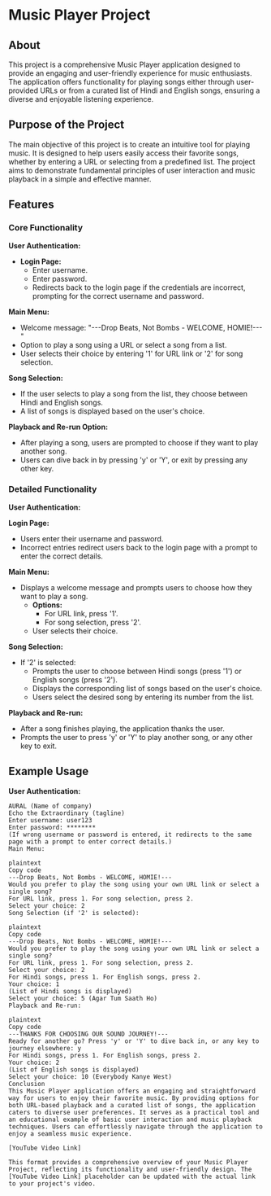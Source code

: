 # Music Player Project

## About
This project is a comprehensive Music Player application designed to provide an engaging and user-friendly experience for music enthusiasts. The application offers functionality for playing songs either through user-provided URLs or from a curated list of Hindi and English songs, ensuring a diverse and enjoyable listening experience.

## Purpose of the Project
The main objective of this project is to create an intuitive tool for playing music. It is designed to help users easily access their favorite songs, whether by entering a URL or selecting from a predefined list. The project aims to demonstrate fundamental principles of user interaction and music playback in a simple and effective manner.

## Features

### Core Functionality

**User Authentication:**
- **Login Page:**
  - Enter username.
  - Enter password.
  - Redirects back to the login page if the credentials are incorrect, prompting for the correct username and password.

**Main Menu:**
- Welcome message: "---Drop Beats, Not Bombs - WELCOME, HOMIE!---"
- Option to play a song using a URL or select a song from a list.
- User selects their choice by entering '1' for URL link or '2' for song selection.

**Song Selection:**
- If the user selects to play a song from the list, they choose between Hindi and English songs.
- A list of songs is displayed based on the user's choice.

**Playback and Re-run Option:**
- After playing a song, users are prompted to choose if they want to play another song.
- Users can dive back in by pressing 'y' or 'Y', or exit by pressing any other key.

### Detailed Functionality

**User Authentication:**

**Login Page:**
- Users enter their username and password.
- Incorrect entries redirect users back to the login page with a prompt to enter the correct details.

**Main Menu:**

- Displays a welcome message and prompts users to choose how they want to play a song.
  - **Options:**
    - For URL link, press '1'.
    - For song selection, press '2'.
  - User selects their choice.

**Song Selection:**

- If '2' is selected:
  - Prompts the user to choose between Hindi songs (press '1') or English songs (press '2').
  - Displays the corresponding list of songs based on the user's choice.
  - Users select the desired song by entering its number from the list.

**Playback and Re-run:**

- After a song finishes playing, the application thanks the user.
- Prompts the user to press 'y' or 'Y' to play another song, or any other key to exit.

## Example Usage

**User Authentication:**

```plaintext
AURAL (Name of company)
Echo the Extraordinary (tagline)
Enter username: user123
Enter password: ********
(If wrong username or password is entered, it redirects to the same page with a prompt to enter correct details.)
Main Menu:

plaintext
Copy code
---Drop Beats, Not Bombs - WELCOME, HOMIE!---
Would you prefer to play the song using your own URL link or select a single song?
For URL link, press 1. For song selection, press 2.
Select your choice: 2
Song Selection (if '2' is selected):

plaintext
Copy code
---Drop Beats, Not Bombs - WELCOME, HOMIE!---
Would you prefer to play the song using your own URL link or select a single song?
For URL link, press 1. For song selection, press 2.
Select your choice: 2
For Hindi songs, press 1. For English songs, press 2.
Your choice: 1
(List of Hindi songs is displayed)
Select your choice: 5 (Agar Tum Saath Ho)
Playback and Re-run:

plaintext
Copy code
---THANKS FOR CHOOSING OUR SOUND JOURNEY!---
Ready for another go? Press 'y' or 'Y' to dive back in, or any key to journey elsewhere: y
For Hindi songs, press 1. For English songs, press 2.
Your choice: 2
(List of English songs is displayed)
Select your choice: 10 (Everybody Kanye West)
Conclusion
This Music Player application offers an engaging and straightforward way for users to enjoy their favorite music. By providing options for both URL-based playback and a curated list of songs, the application caters to diverse user preferences. It serves as a practical tool and an educational example of basic user interaction and music playback techniques. Users can effortlessly navigate through the application to enjoy a seamless music experience.

[YouTube Video Link]

This format provides a comprehensive overview of your Music Player Project, reflecting its functionality and user-friendly design. The [YouTube Video Link] placeholder can be updated with the actual link to your project's video.

